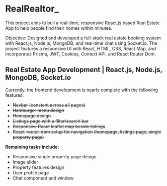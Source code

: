 # RealRealtor_

This project aims to buil a real-time, responsive React.js based Real Estate App to help people find their homes within minutes. 

Objective: Designed and developed a full-stack real estate booking system with React.js, Node.js, MongoDB, and real-time chat using Socket.io. The project features a responsive UI with React, HTML, CSS, React Map, and incorporates Prisma, JWT, Cookies, Context API, and React Router Dom.


## Real Estate App Development | React.js, Node.js, MongoDB, Socket.io

Currently, the frontend development is nearly complete with the following features:
- ~~Navbar (constant across all pages)~~
- ~~Hamburger menu design~~
- ~~Homepage design~~
- ~~Listings page with a filter/search bar~~
- ~~Responsive React leaflet map beside listings~~
- ~~React-router-dom setup for navigation (homepage, listings page, single property page)~~

**Remaining tasks include:**
- Responsive single property page design
- Image slider
- Property features design
- User profile page
- Chat component and window

